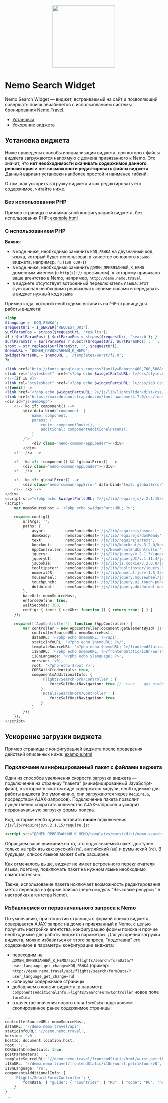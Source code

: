 <p align="center">
    <img width="200" src="http://demo.nemo.travel/templates/wurst/f2.0/img/nemo.travel.svg">
</p>

# Nemo Search Widget
Nemo Search Widget &mdash; виджет, встраиваемый на сайт и позволяющий совершать поиск авиабилетов с использованием системы бронирования [Nemo.Travel](http://www.nemo.travel/).

* [Установка](#Установка-виджета)
* [Ускорение виджета](#Ускорение-загрузки-виджета)

## Установка виджета
Ниже приведены способы инициализации виджета, при которых файлы виджета загружаются напрямую с домена привязанного к Nemo. 
Это значит, что **нет необходимости скачивать содержимое данного репозитория** и **нет возможности редактировать файлы виджета**.
Данный вариант установки наиболее простой и наименее гибкий.

О том, как ускорить загрузку виджета и как редактировать его содержимое, читайте ниже.

### Без использования PHP
Пример страницы с минимальной конфигурацией виджета, без использования PHP: [example.html](https://github.com/NemoTravel/nemo.travel.frontend/blob/master/example.html)

### С использованием PHP
**Важно**: 
* в коде ниже, необходимо заменить `КОД_ЯЗЫКА` на двузначный код языка, который будет использован в качестве основного языка виджета, например, `ru` (`ISO 639-1`)
* в коде ниже, необходимо заменить `ДОМЕН_ПРИВЯЗАННЫЙ_К_НЕМО` доменным именем (с `http(s)://` префиксом), к которому привязано ваше агентство в Nemo, например, `http://demo.nemo.travel`
* в виджете отсутствует встроенный переключатель языка: этот функционал необходимо реализовать своими силами и передавать в виджет нужный код языка

Пример кода, который необходимо вставить на `PHP`-страницу для работы виджета:
```php
<?php
$language = 'КОД_ЯЗЫКА';
$requestUri = $_SERVER['REQUEST_URI'];
$urlParamPos = strpos($requestUri, 'results');
if (!$urlParamPos) { $urlParamPos = strpos($requestUri, 'search'); }
$urlParamStr = $urlParamPos ? substr($requestUri, $urlParamPos) : '';
$root = str_replace($urlParamStr, '', $requestUri);
$nemoURL = 'ДОМЕН_ПРИВЯЗАННЫЙ_К_НЕМО';
$widgetPartsURL = $nemoURL . '/templates/wurst/f2.0';
?>

<link href="http://fonts.googleapis.com/css?family=Roboto:400,700,500&subset=latin,cyrillic" rel="stylesheet" type="text/css">
<link rel="stylesheet" href="<?php echo $widgetPartsURL; ?>/css/style.css?a=1123">
<!--[if IE 9]>
<link rel="stylesheet" href="<?php echo $widgetPartsURL; ?>/css/ie9.css?a=1123">
<![endif]-->
<link href="<?php echo $widgetPartsURL; ?>/js/lib/lightslider/dist/css/lightslider.min.css" rel="stylesheet">
<link href="https://maxcdn.bootstrapcdn.com/font-awesome/4.7.0/css/font-awesome.min.css" rel="stylesheet">
<div id="js-nemoApp">
    <!-- ko if: component() -->
        <div data-bind="component: {
            name: component,
            params: {
                route: componentRoute(),
                additional: componentAdditionalParams()
            }
        }">
            <div class="nemo-common-appLoader"></div>
        </div>
    <!-- /ko -->

    <!-- ko if: !component() && !globalError() -->
        <div class="nemo-common-appLoader"></div>
    <!-- /ko -->

    <!-- ko if: globalError() -->
        <div class="nemo-common-appError" data-bind="text: globalError"></div>
    <!-- /ko -->
</div>
<script src="<?php echo $widgetPartsURL; ?>/js/lib/requirejs/v.2.1.15/require.js"></script>
<script>
    var nemoSourceHost = '<?php echo $widgetPartsURL; ?>';

    require.config({
        urlArgs: '',
        paths: {
            async:         nemoSourceHost+'/js/lib/requirejs/async',
            domReady:      nemoSourceHost+'/js/lib/requirejs/domReady',
            text:          nemoSourceHost+'/js/lib/requirejs/text',
            knockout:      nemoSourceHost+'/js/lib/knockout/v.3.2.0/knockout-3.2.0',
            AppController: nemoSourceHost+'/js/NemoFrontEndController',
            jquery:        nemoSourceHost+'/js/lib/jquery/v.2.1.3/jquery-2.1.3.min',
            jqueryUI:      nemoSourceHost+'/js/lib/jqueryUI/v.1.11.4/jquery-ui.min',
            jsCookie:      nemoSourceHost+'/js/lib/js.cookie/v.2.0.0/js.cookie',
            tooltipster:   nemoSourceHost+'/js/lib/tooltipster/jquery.tooltipster.min',
            numeralJS:     nemoSourceHost+'/js/lib/numeral.js/v.1.5.3/numeral.min',
            mousewheel:    nemoSourceHost+'/js/lib/jquery.mousewheel/jquery.mousewheel.min',
            touchpunch:    nemoSourceHost+'/js/lib/jquery.ui.touch-punch/v.0.2.3/jquery.ui.touch-punch.min',
            dotdotdot:     nemoSourceHost+'/js/lib/jquery.dotdotdot-master/jquery.dotdotdot'
        },
        baseUrl: nemoSourceHost,
        enforceDefine: true,
        waitSeconds: 300,
        config: { text: { useXhr: function () { return true; } } }
    });

    require(['AppController'], function (AppController) {
        var controller = new AppController(document.getElementById('js-nemoApp'), {
            controllerSourceURL: nemoSourceHost,
            dataURL: '<?php echo $nemoURL; ?>/api',
            staticInfoURL: '<?php echo $nemoURL; ?>/',
            templateSourceURL: '<?php echo $nemoURL; ?>/frontendStatic/html/wurst/v0/<?php echo $language; ?>/',
            i18nURL: '<?php echo $nemoURL; ?>/frontendStatic/i18n/wurst/v0',
            i18nLanguage: '<?php echo $language; ?>',
            version: 'v0',
            root: '<?php echo $root ?>',
            CORSWithCredentials: true,
            componentsAdditionalInfo: {
                'Flights/SearchForm/Controller': { 
                    forceSelfHostNavigation: true // `true` - для отображения результатов поиска на том же домене; `false` - для редиректа на домен связанный с Nemo.
                },
                'Hotels/SearchForm/Controller': {
                    forceSelfHostNavigation: true
                }
            }
        });
    });
</script>
```

## Ускорение загрузки виджета
Пример страницы с конфигурацией виджета после проведения действий описанных ниже: [example.html](https://github.com/NemoTravel/nemo.travel.frontend/blob/master/example-optimized.html)

### Подключаем минифицированный пакет с файлами виджета
Один из способов увеличения скорости загрузки виджета &mdash; подключение на страницу "пакета" (минифицированный JavaScript-файл), 
в котором в сжатом виде содержатся модули, необходимые для работы виджета (по умолчанию, они загружаются через `RequireJS`, посредством AJAX-запросов).
Подключение пакета позволит существенно сократить количество AJAX-запросов и ускорит первоначальную загрузку формы поиска.

Код, который необходимо вставить **после** подключения `/js/lib/requirejs/v.2.1.15/require.js`:
```html
<script src="ДОМЕН_ПРИВЯЗАННЫЙ_К_НЕМО/templates/wurst/dist/nemo-search-КОД_ЯЗЫКА.js"></script>
```

Обращаем ваше внимание на то, что подключаемый пакет доступен только на трёх языках: русский (`ru`), английский (`en`) и румынский (`ro`). В будущем, список языков может быть расширен.
 
Как отмечалось выше, виджет не имеет встроенного переключателя языка, поэтому, подключать пакет на нужном языке необходимо самостоятельно.

Также, использование пакета исключает возможность редактирования меток перевода на форме поиска (через модуль "Языковые ресурсы" в настройках агентства Nemo).

### Избавляемся от первоначального запроса к Nemo
По умолчанию, при открытии страницы с формой поиска виджета, совершается AJAX-запрос на домен привязанный к Nemo, с целью получить настройки агентства, конфигурацию формы поиска и прочие необходимые для работы виджета параметры.
Для ускорения загрузки виджета, можно избавиться от этого запроса, "подставив" его содержимое в параметры конфигурации виджета:
* переходим на `ДОМЕН_ПРИВЯЗАННЫЙ_К_НЕМО/api/flights/search/formData/?user_language_get_change=КОД_ЯЗЫКА` (пример: `http://demo.nemo.travel/api/flights/search/formData/?user_language_get_change=ru`)
* копируем содержимое страницы
* добавляем в конфиг виджета, в параметр `componentsAdditionalInfo.Flights/SearchForm/Controller` новое поле `formData`
* в качестве значения нового поля `formData` подставляем скопированное ранее содержимое страницы: 
```php
...
controllerSourceURL: nemoSourceHost,
dataURL: '//demo.nemo.travel/api',
staticInfoURL: '//demo.nemo.travel',
version: 'v0',
hostId: document.location.host,
root: '/',
CORSWithCredentials: true,
postParameters: '',
templateSourceURL: '//demo.nemo.travel/frontendStatic/html/wurst.petriktour/v0/ru/',
i18nURL: '//demo.nemo.travel/frontendStatic/i18n/wurst.petriktour/v0',
i18nLanguage: 'ru',
componentsAdditionalInfo: {
	'Flights/SearchForm/Controller': {
		formData: { "guide": { "countries": { "RU": { "code": "RU", "name": "Россия", "nameEn": "Russia" } }, "cities": { "58194": { "IATA": "RTW", "name": "Саратов", "nameEn": "Saratov", "countryCode": "RU", "id": 58194 } }, "airports": { "RTW": { "IATA": "RTW", "cityId": 58194, "isAggregation": false, "airportRating": "29053", "baseType": "airport", "properNameEn": null, "properName": null, "name": "Саратов", "nameEn": "Saratov", "countryCode": "RU" } } }, "flights": { "search": { "request": { "segments": [ { "departure": { "IATA": "RTW", "isCity": true, "cityId": 58194 }, "arrival": null } ], "passengers": [ { "type": "ADT", "count": 1 } ], "parameters": { "searchType": "OW", "direct": false, "aroundDates": 0, "serviceClass": "All", "flightNumbers": [], "airlines": [], "delayed": false, "priceRefundType": null } }, "formData": { "maxLimits": { "passengerCount": { "ADT": "6", "SRC": "6", "YTH": "6", "CLD": "4", "INF": "2", "INS": "2" }, "totalPassengers": "9", "flightSegments": "5" }, "dateOptions": { "minOffset": 2, "maxOffset": 365, "aroundDatesValues": [ 1, 2, 3 ] }, "showCitySwapBtn": true, "scheduleSearchEnable": false, "onFocusAutocomplete": false, "forceAggregationAirports": false, "searchWithoutAdults": false, "hideDirectOnlyCheckbox": false, "highlightDates": false, "disableUnavailableDate": false, "passengersSelect": { "extendedPassengersSelect": false, "passengersSelectAlt": true, "tripType": "select", "fastPassengersSelect": [ { "label": "singleAdult", "set": { "ADT": 1 } }, { "label": "twoAdults", "set": { "ADT": 2 } }, { "label": "twoAdultsWithChild", "set": { "ADT": 2, "CLD": 1 } } ] } } } }, "system": { "info": { "response": { "timestamp": 1571225031.879, "responseTime": 0.0075910091400146 }, "user": { "userID": 61107, "agencyID": 61105, "status": "guest", "isB2B": false, "settings": { "currentLanguage": "ru", "currentCurrency": "RUB", "agencyCurrency": "RUB", "agencyCountry": "RU", "googleMapsApiKey": "AIzaSyB-8D4iRGP1qgLShbdbqIYm-3spSP-bA_w", "googleMapsClientId": "", "showFullFlightsResults": "false" } } } } }
	}
}
...
```

